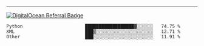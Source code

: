---
[![DigitalOcean Referral Badge](https://web-platforms.sfo2.digitaloceanspaces.com/WWW/Badge%203.svg)](https://www.digitalocean.com/?refcode=37fa54d82492&utm_campaign=Referral_Invite&utm_medium=Referral_Program&utm_source=badge)

<!--START_SECTION:waka-->

```text
Python                       ██████████████████▓░░░░░░   74.75 %
XML                          ███▒░░░░░░░░░░░░░░░░░░░░░   12.71 %
Other                        ███░░░░░░░░░░░░░░░░░░░░░░   11.91 %
```

<!--END_SECTION:waka-->


[linkedin]: https://www.linkedin.com/in/mohamed-elh/

